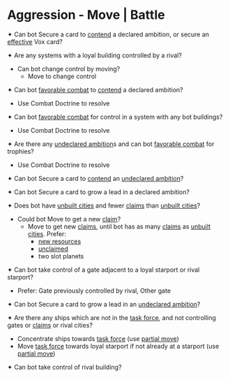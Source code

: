 # Aggression - Move | Battle

✦ Can bot Secure a card to <ins>contend</ins> a declared ambition, or secure an <ins>effective</ins> Vox card?

✦ Are any systems with a loyal building controlled by a rival?

- Can bot change control by moving?
	- Move to change control

✦ Can bot <ins>favorable combat</ins> to <ins>contend</ins> a declared ambition?

- Use Combat Doctrine to resolve

✦ Can bot <ins>favorable combat</ins> for control in a system with any bot buildings?

- Use Combat Doctrine to resolve

✦ Are there any <ins>undeclared ambition</ins>s and can bot <ins>favorable combat</ins> for trophies?

- Use Combat Doctrine to resolve

✦ Can bot Secure a card to <ins>contend</ins> an <ins>undeclared ambition</ins>?

✦ Can bot Secure a card to grow a lead in a declared ambition?

✦ Does bot have <ins>unbuilt cities</ins> and fewer <ins>claims</ins> than <ins>unbuilt cities</ins>?

- Could bot Move to get a new <ins>claim</ins>?
	- Move to get new <ins>claims</ins>, until bot has as many <ins>claims</ins> as <ins>unbuilt cities</ins>. Prefer:
		- <ins>new resources</ins>
		- <ins>unclaimed</ins>
		- two slot planets

✦ Can bot take control of a gate adjacent to a loyal starport or rival starport?

- Prefer: Gate previously controlled by rival, Other gate

✦ Can bot Secure a card to grow a lead in an <ins>undeclared ambition</ins>?

✦ Are there any ships which are not in the <ins>task force</ins>, and not controlling gates or <ins>claims</ins> or rival cities?

- Concentrate ships towards <ins>task force</ins> (use <ins>partial move</ins>)
- Move <ins>task force</ins> towards loyal starport if not already at a starport (use <ins>partial move</ins>)

✦ Can bot take control of rival building?

<div class="pagebreak"> </div>
